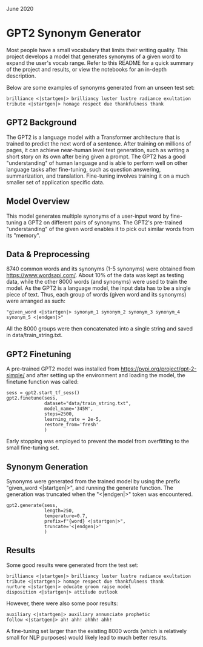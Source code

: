 June 2020
# GPT2 Synonym Generator

Most people have a small vocabulary that limits their writing quality. This project develops a model that generates synonyms of a given word to expand the user's vocab range. Refer to this README for a quick summary of the project and results, or view the notebooks for an in-depth description.

Below are some examples of synonyms generated from an unseen test set:
```
brilliance <|startgen|> brilliancy luster lustre radiance exultation
tribute <|startgen|> homage respect due thankfulness thank
```

## GPT2 Background

The GPT2 is a language model with a Transformer architecture that is trained to predict the next word of a sentence. After training on millions of pages, it can achieve near-human level text generation, such as writing a short story on its own after being given a prompt. The GPT2 has a good "understanding" of human language and is able to perform well on other language tasks after fine-tuning, such as question answering, summarization, and translation. Fine-tuning involves training it on a much smaller set of application specific data.

## Model Overview

This model generates multiple synonyms of a user-input word by fine-tuning a GPT2 on different pairs of synonyms. The GPT2's pre-trained "understanding" of the given word enables it to pick out similar words from its "memory".

## Data & Preprocessing

8740 common words and its synonyms (1-5 synonyms) were obtained from https://www.wordsapi.com/. About 10% of the data was kept as testing data, while the other 8000 words (and synonyms) were used to train the model. As the GPT2 is a language model, the input data has to be a single piece of text. Thus, each group of words (given word and its synonyms) were arranged as such:

```
"given_word <|startgen|> synonym_1 synonym_2 synonym_3 synonym_4 synonym_5 <|endgen|>"
```

All the 8000 groups were then concatenated into a single string and saved in data/train_string.txt.

## GPT2 Finetuning

A pre-trained GPT2 model was installed from https://pypi.org/project/gpt-2-simple/ and after setting up the environment and loading the model, the finetune function was called:

```
sess = gpt2.start_tf_sess()
gpt2.finetune(sess,
              dataset="data/train_string.txt",
              model_name='345M',
              steps=2500,
              learning_rate = 2e-5,
              restore_from='fresh'
              )
```

Early stopping was employed to prevent the model from overfitting to the small fine-tuning set.

## Synonym Generation

Synonyms were generated from the trained model by using the prefix "given_word <|startgen|>", and running the generate function. The generation was truncated when the "<|endgen|>" token was encountered.

```
gpt2.generate(sess,
              length=250,
              temperature=0.7,
              prefix=f"{word} <|startgen|>",
              truncate='<|endgen|>'
              )
```

## Results

Some good results were generated from the test set:

```
brilliance <|startgen|> brilliancy luster lustre radiance exultation
tribute <|startgen|> homage respect due thankfulness thank
nurture <|startgen|> educate groom raise model
disposition <|startgen|> attitude outlook
```

However, there were also some poor results:

```
auxiliary <|startgen|> auxiliary annunciate prophetic
follow <|startgen|> ah! ahh! ahhh! ahh!
```

A fine-tuning set larger than the existing 8000 words (which is relatively small for NLP purposes) would likely lead to much better results.